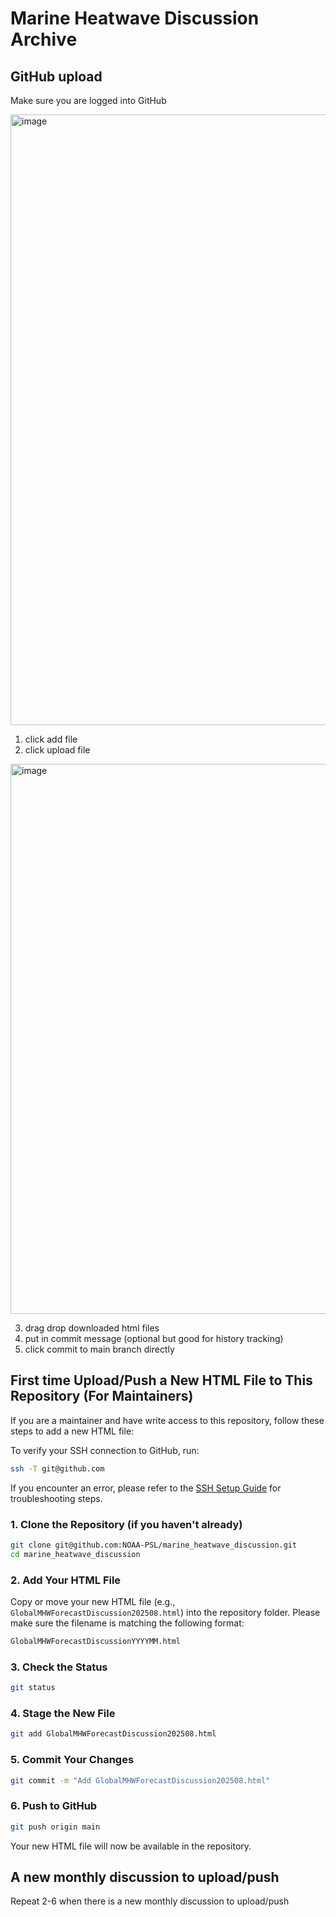 # Marine Heatwave Discussion Archive

## GitHub upload
Make sure you are logged into GitHub 

<img width="1306" height="977" alt="image" src="https://github.com/user-attachments/assets/f95b2d89-1acb-44fa-8351-ae1681bfba0d" />

1. click add file
2. click upload file

<img width="1324" height="880" alt="image" src="https://github.com/user-attachments/assets/ba730c7e-abd0-451c-a46d-7fdaa01fe506" />

3. drag drop downloaded html files
4. put in commit message (optional but good for history tracking)
5. click commit to main branch directly


## First time Upload/Push a New HTML File to This Repository (For Maintainers)

If you are a maintainer and have write access to this repository, follow these steps to add a new HTML file:

To verify your SSH connection to GitHub, run:
```bash
ssh -T git@github.com
```
If you encounter an error, please refer to the [SSH Setup Guide](SSH_Setup_Guide.md) for troubleshooting steps.

### 1. Clone the Repository (if you haven't already)

```bash
git clone git@github.com:NOAA-PSL/marine_heatwave_discussion.git
cd marine_heatwave_discussion
```

### 2. Add Your HTML File
Copy or move your new HTML file (e.g., `GlobalMHWForecastDiscussion202508.html`) into the repository folder. Please make sure the filename is matching the following format:
```bash
GlobalMHWForecastDiscussionYYYYMM.html
```
### 3. Check the Status

```bash
git status
```

### 4. Stage the New File

```bash
git add GlobalMHWForecastDiscussion202508.html
```

### 5. Commit Your Changes

```bash
git commit -m "Add GlobalMHWForecastDiscussion202508.html"
```

### 6. Push to GitHub

```bash
git push origin main
```

Your new HTML file will now be available in the repository.

## A new monthly discussion to upload/push
Repeat 2-6 when there is a new monthly discussion to upload/push



